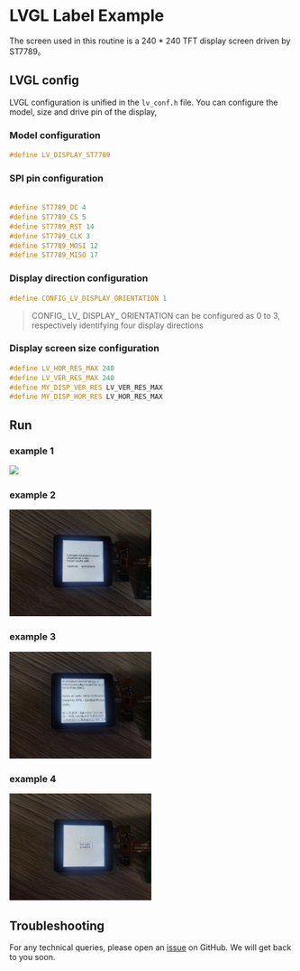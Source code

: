 # LVGL Label Example
The screen used in this routine is a 240 * 240 TFT display screen driven by ST7789。

## LVGL config
LVGL configuration is unified in the `lv_conf.h` file. You can configure the model, size and drive pin of the display,
### Model configuration
```c
#define LV_DISPLAY_ST7789
```
### SPI pin configuration
```c

#define ST7789_DC 4
#define ST7789_CS 5
#define ST7789_RST 14
#define ST7789_CLK 3
#define ST7789_MOSI 12
#define ST7789_MISO 17
```
### Display direction configuration
```c
#define CONFIG_LV_DISPLAY_ORIENTATION 1
```
>CONFIG_ LV_ DISPLAY_ ORIENTATION can be configured as 0 to 3, respectively identifying four display directions

### Display screen size configuration
```c
#define LV_HOR_RES_MAX 240
#define LV_VER_RES_MAX 240
#define MY_DISP_VER_RES LV_VER_RES_MAX
#define MY_DISP_HOR_RES LV_HOR_RES_MAX
```
## Run
### example 1
<img src="img/example1.gif" width="50%">

### example 2
<img src="img/example2.jpg" width="50%">

### example 3
<img src="img/example3.jpg" width="50%">

### example 4

<img src="img/example4.jpg" width="50%">

## Troubleshooting

For any technical queries, please open an [issue](https://github.com/Ai-Thinker-Open/Ai-Thinker-WB2/issues) on GitHub. We will get back to you soon.
